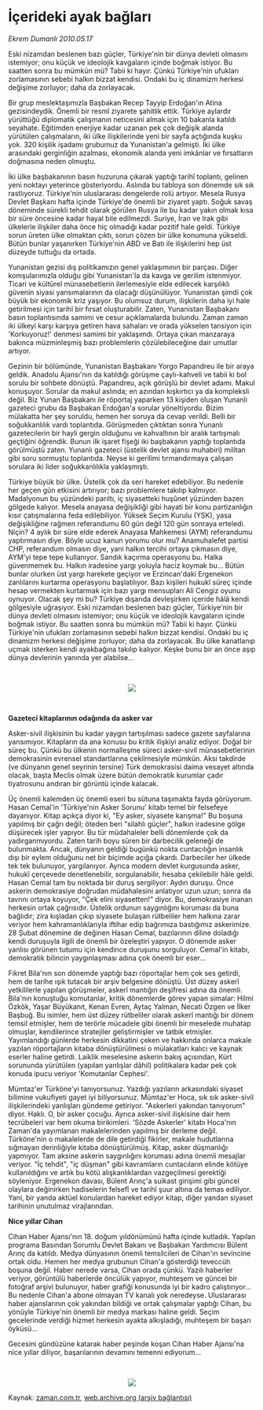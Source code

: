 # İçerideki ayak bağları

*Ekrem Dumanlı 2010.05.17*

<td class="columnist-detail">
<p>Eski nizamdan beslenen bazı güçler, Türkiye'nin bir dünya devleti olmasını istemiyor; onu küçük ve ideolojik kavgaların içinde boğmak istiyor. Bu saatten sonra bu mümkün mü? Tabii ki hayır. Çünkü Türkiye'nin ufukları zorlamasının sebebi halkın bizzat kendisi. Ondaki bu iç dinamizm herkesi değişime zorluyor; daha da zorlayacak.</p>
<p>
<div id="haberMetinDiv">
<p>Bir grup meslektaşımızla Başbakan Recep Tayyip Erdoğan'ın Atina gezisindeydik. Önemli bir resmî ziyarete şahitlik ettik. Türkiye aylardır yürüttüğü diplomatik çalışmanın neticesini almak için 10 bakanla katıldı seyahate. Eğitimden enerjiye kadar uzanan pek çok değişik alanda yürütülen çalışmaların, iki ülke ilişkilerinde yeni bir sayfa açtığında kuşku yok. 320 kişilik işadamı grubumuz da Yunanistan'a gelmişti. İki ülke arasındaki gerginliğin azalması, ekonomik alanda yeni imkânlar ve fırsatların doğmasına neden olmuştu.
<p>İki ülke başbakanının basın huzuruna çıkarak yaptığı tarihî toplantı, gelinen yeni noktayı yeterince gösteriyordu. Aslında bu tabloya son dönemde sık sık rastlıyoruz. Türkiye'nin uluslararası dengelerde rolü artıyor. Mesela Rusya Devlet Başkanı hafta içinde Türkiye'de önemli bir ziyaret yaptı. Soğuk savaş döneminde sürekli tehdit olarak görülen Rusya ile bu kadar yakın olmak kısa bir süre öncesine kadar hayal bile edilmezdi. Suriye, İran ve Irak gibi ülkelerle ilişkiler daha önce hiç olmadığı kadar pozitif hale geldi. Türkiye sorun üreten ülke olmaktan çıktı, sorun çözen bir ülke konumuna yükseldi. Bütün bunlar yaşanırken Türkiye'nin ABD ve Batı ile ilişkilerini hep üst düzeyde tuttuğu da ortada.
<p>Yunanistan gezisi dış politikamızın genel yaklaşımının bir parçası. Diğer komşularımızla olduğu gibi Yunanistan'la da kavga ve gerilim istenmiyor. Ticari ve kültürel münasebetlerin ilerlemesiyle elde edilecek karşılıklı güvenin siyasi yansımalarının da olacağı düşünülüyor. Yunanistan şimdi çok büyük bir ekonomik kriz yaşıyor. Bu olumsuz durum, ilişkilerin daha iyi hale getirilmesi için tarihî bir fırsat oluşturabilir. Zaten, Yunanistan Başbakanı basın toplantısında samimi ve cesur açıklamalarda bulundu. Zaman zaman iki ülkeyi karşı karşıya getiren hava sahaları ve orada yükselen tansiyon için 'Korkuyoruz!' denmesi samimi bir yaklaşımdı. Ortaya çıkan manzaraya bakınca müzminleşmiş bazı problemlerin çözülebileceğine dair umutlar artıyor.
<p>Gezinin bir bölümünde, Yunanistan Başbakanı Yorgo Papandreu ile bir araya geldik. Anadolu Ajansı'nın da katıldığı görüşme çaylı-kahveli ve tabii ki bol sorulu bir sohbete dönüştü. Papandreu, açık görüşlü bir devlet adamı. Makul konuşuyor. Sorular da makul aslında; en azından kışkırtıcı ya da kompleksli değil. Biz Yunan Başbakanı ile röportaj yaparken 13 kişiden oluşan Yunanlı gazeteci grubu da Başbakan Erdoğan'a sorular yöneltiyordu. Bizim mülakatta her şey soruldu, hemen her soruya da cevap verildi. Belli bir soğukkanlılık vardı toplantıda. Görüşmeden çıktıktan sonra Yunanlı gazetecilerin bir hayli gergin olduğunu ve kahvaltının bir aralık tartışmalı geçtiğini öğrendik. Bunun ilk işaret fişeği iki başbakanın yaptığı toplantıda görülmüştü zaten. Yunanlı gazeteci (üstelik devlet ajansı muhabiri) militan gibi soru sormuştu toplantıda. Neyse ki gerilimi tırmandırmaya çalışan sorulara iki lider soğukkanlılıkla yaklaşmıştı.
<p>Türkiye büyük bir ülke. Üstelik çok da seri hareket edebiliyor. Bu nedenle her geçen gün etkisini artırıyor; bazı problemlere takılıp kalmıyor. Madalyonun bu yüzündeki parıltı, iç siyasetteki huşûnet yüzünden bazen gölgede kalıyor. Mesela anayasa değişikliği gibi hayati bir konu partizanlığın kısır çatışmalarına feda edilebiliyor. Yüksek Seçim Kurulu (YSK), yasa değişikliğine rağmen referandumu 60 gün değil 120 gün sonraya erteledi. Niçin? 4 aylık bir süre elde ederek Anayasa Mahkemesi (AYM) referandumu yaptırmasın diye. Böyle ucuz kanun yorumu olur mu? Anamuhalefet partisi CHP, referandum olmasın diye, yani halkın tercihi ortaya çıkmasın diye, AYM'yi tepe tepe kullanıyor. Sandık kaçırma operasyonu bu. Halka güvenmemek bu. Halkın iradesine yargı yoluyla haciz koymak bu... Bütün bunlar olurken üst yargı harekete geçiyor ve Erzincan'daki Ergenekon zanlılarını kurtarma operasyonu başlatılıyor. Bazı kişileri hukukî süreç içinde hesap vermekten kurtarmak için bazı yargı mensupları Ali Cengiz oyunu oynuyor. Olacak şey mi bu? Türkiye dışarıda devleşirken içeride hâlâ kendi gölgesiyle uğraşıyor. Eski nizamdan beslenen bazı güçler, Türkiye'nin bir dünya devleti olmasını istemiyor; onu küçük ve ideolojik kavgaların içinde boğmak istiyor. Bu saatten sonra bu mümkün mü? Tabii ki hayır. Çünkü Türkiye'nin ufukları zorlamasının sebebi halkın bizzat kendisi. Ondaki bu iç dinamizm herkesi değişime zorluyor; daha da zorlayacak. Bu ülke kanatlanıp uçmak isterken kendi ayakbağına takılıp kalıyor. Keşke bunu bir an önce aşıp dünya devlerinin yanında yer alabilse... 
<p><br/>
<p><p align="center"><img border="0" src="http://web.archive.org/web/20110105223031im_/http://medya.zaman.com.tr/2010/05/17/kitaplar.jpg"/>
<p><br/>
<p><b>Gazeteci kitaplarının odağında da asker var</b>
<p>Asker-sivil ilişkisinin bu kadar yaygın tartışılması sadece gazete sayfalarına yansımıyor. Kitapların da ana konusu bu kritik ilişkiyi analiz ediyor. Doğal bir süreç bu. Çünkü bu ülkenin normalleşme süreci asker-sivil münasebetlerinin demokrasinin evrensel standartlarına çekilmesiyle mümkün. Aksi takdirde (ve dünyanın genel seyrinin tersine) Türk demokrasisi daima vesayet altında olacak, başta Meclis olmak üzere bütün demokratik kurumlar çadır tiyatrosunu andıran bir görüntü içinde kalacak.
<p>Üç önemli kalemden üç önemli eseri bu sütuna taşımakta fayda görüyorum. Hasan Cemal'in 'Türkiye'nin Asker Sorunu' kitabı temel bir felsefeye dayanıyor. Kitap açıkça diyor ki, "Ey asker, siyasete karışma!" Bu boşuna yapılmış bir çağrı değil; öteden beri "silahlı güçler", halkın iradesine gölge düşürecek işler yapıyor. Bu tür müdahaleler belli dönemlerde çok da yadırganmıyordu. Zaten tarih boyu süren bir darbecilik geleneği de bulunmakta. Ancak, dünyanın geldiği bugünkü nokta cuntacılığın insanlık dışı bir eylem olduğunu net bir biçimde açığa çıkardı. Darbeciler her ülkede tek tek bulunuyor, yargılanıyor. Ayrıca modern devlet kurgusunda asker, hukukî çerçevede denetlenebilir, sorgulanabilir, hesaba çekilebilir hâle geldi. Hasan Cemal tam bu noktada bir duruş sergiliyor: Aydın duruşu. Önce askerin demokrasiye doğrudan müdahalesini anlatıyor uzun uzun; sonra da tavrını ortaya koyuyor, "Çek elini siyasetten!" diyor. Bu, demokrasiye inanan herkesin ortak çağrısıdır. Üstelik ordunun saygınlığını koruması da buna bağlıdır; zira kışladan çıkıp siyasete bulaşan rütbeliler hem halkına zarar veriyor hem kahramanlıklarıyla iftihar edip bağrımıza bastığımız askerimize. 28 Şubat dönemine de değinen Hasan Cemal, bazılarının diline doladığı kendi duruşuyla ilgili de önemli bir özeleştiri yapıyor. O dönemde asker yanlısı görünen tutumu için kendince duruşunu sorguluyor. Cemal'in kitabı, demokratik bilincin yaygınlaşması adına çok önemli bir eser...
<p>Fikret Bila'nın son dönemde yaptığı bazı röportajlar hem çok ses getirdi, hem de tarihe ışık tutacak bir arşiv belgesine dönüştü. Üst düzey askerî yetkililerle yapılan görüşmeler, askerî mantığın deşifresi adına da önemli. Bila'nın konuştuğu komutanlar, kritik dönemlerde görev yapan simalar: Hilmi Özkök, Yaşar Büyükanıt, Kenan Evren, Aytaç Yalman, Necati Özgen ve İlker Başbuğ. Bu isimler, hem üst düzey rütbeliler olarak askerî mantığı bir dönem temsil etmişler, hem de terörle mücadele gibi önemli bir meselede muhatap olmuşlar, kendilerince stratejiler geliştirmişler ve tatbik etmişler. Yayımlandığı günlerde herkesin dikkatini çeken ve hakkında onlarca makale yazılan röportajların kitaba dönüştürülmesi o mülakatları kalıcı ve kaynak eserler haline getirdi. Laiklik meselesine askerin bakış açısından, Kürt sorununda yürütülen (yapılan yanlışlar dâhil) politikalara kadar pek çok konuda ipucu veriyor 'Komutanlar Cephesi'.
<p>Mümtaz'er Türköne'yi tanıyorsunuz. Yazdığı yazıların arkasındaki siyaset bilimine vukufiyeti gayet iyi biliyorsunuz. Mümtaz'er Hoca, sık sık asker-sivil ilişkilerindeki yanlışları gündeme getiriyor. "Askerleri yakından tanıyorum" diyor. Haklı. O, bir asker çocuğu. Ayrıca asker-sivil ilişkisine dair hem tecrübeleri var hem okuma birikimleri. 'Sözde Askerler' kitabı Hoca'nın Zaman'da yayımlanan makalelerinden yapılmış bir derleme değil. Türköne'nin o makalelerde de dile getirdiği fikirler, makale hudutlarına sığmayan derinliğiyle kitaba dönüştürülmüş. Kitap, asker düşmanlığı yapmıyor. Tam aksine askerin saygınlığını koruması adına önemli mesajlar veriyor. "İç tehdit", "iç düşman" gibi kavramların cuntacıların elinde kötüye kullanıldığını ve artık bu kötü alışkanlıklardan vazgeçilmesi gerektiği söyleniyor. Ergenekon davası, Bülent Arınç'a suikast girişimi gibi güncel olaylara değinirken hadiselerin felsefî ve tarihî şuur altına da temas ediliyor. Yani, bir yanda aktüel konulardan hareket ediyor kitap, diğer yandan siyaset tarihinin unutulmaz virajlarından.
<p><b>Nice yıllar Cihan</b>
<p>Cihan Haber Ajansı'nın 18. doğum yıldönümünü hafta içinde kutladık. Yapılan programa Basından Sorumlu Devlet Bakanı ve Başbakan Yardımcısı Bülent Arınç da katıldı. Medya dünyasının önemli temsilcileri de Cihan'ın sevincine ortak oldu. Hemen her medya grubunun Cihan'a gösterdiği teveccüh boşuna değil. Haber nerede varsa, Cihan orada çünkü. Yazılı haberler veriyor, görüntülü haberlerde öncülük yapıyor, muhteşem ve güncel bir fotoğraf arşivi bulunuyor, haber grafiği konusunda iyi bir kadro çalıştırıyor... Bu nedenle Cihan'a abone olmayan TV kanalı yok neredeyse. Uluslararası haber ajanslarının çok yakından bildiği ve ortak çalışmalar yaptığı Cihan, bu yönüyle Türkiye'nin önemli bir medya markası haline geldi. Seçim gecelerinde verdiği hizmet herkesin ayakta alkışladığı, muhteşem bir başarı öyküsü...
<p>Gecesini gündüzüne katarak haber peşinde koşan Cihan Haber Ajansı'na nice yıllar diliyor, başarılarının devamını temenni ediyorum...

<p><br/>
<p align="center"><img border="0" src="http://web.archive.org/web/20110105223031im_/http://medya.zaman.com.tr/2010/05/17/tiraj.jpg"/>
</p></p></p></p></p></p></p></p></p></p></p></p></p></p></p></p></p></p></p></div>
</p>
<a href="http://web.archive.org/web/20110105223031/mailto:e.dumanli@zaman.com.tr">
</a></td>

Kaynak: [zaman.com.tr](http://zaman.com.tr/yazar.do?yazino=984792), [web.archive.org (arşiv bağlantısı)](http://web.archive.org/web/20110105223031/http://www.zaman.com.tr/yazar.do?yazino=984792)
